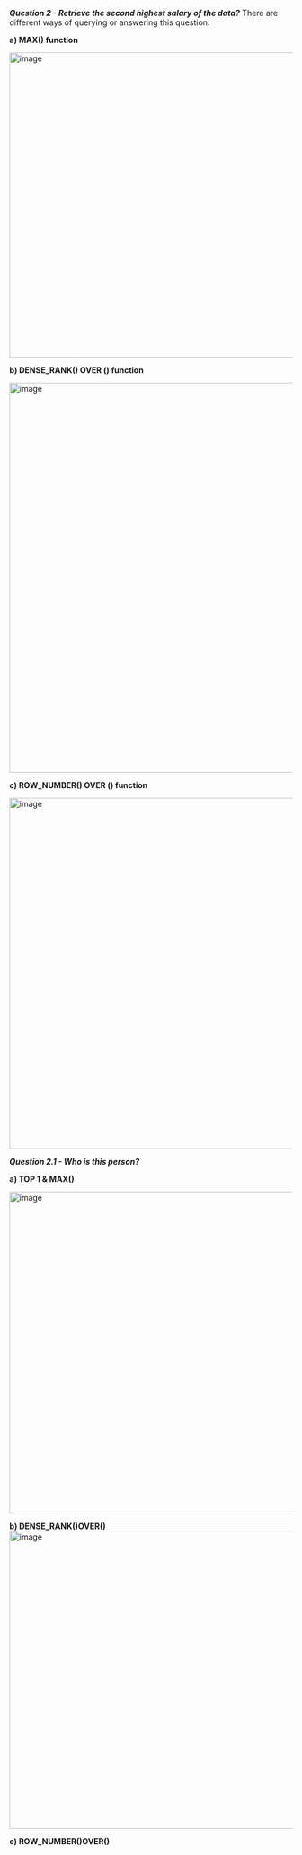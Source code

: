 ***Question 2 - Retrieve the second highest salary of the data?***
There are different ways of querying or answering this question: 

**a) MAX() function**

<img width="1243" height="543" alt="image" src="https://github.com/user-attachments/assets/cfd4678f-1292-466b-b592-a4929de882c8" />


**b) DENSE_RANK() OVER () function**

<img width="936" height="694" alt="image" src="https://github.com/user-attachments/assets/8edc09ec-a0fa-4ec5-8129-6bffde082066" />

**c) ROW_NUMBER() OVER () function**

<img width="899" height="625" alt="image" src="https://github.com/user-attachments/assets/ab6b8a5d-a7e4-483d-a51c-d1d6686628e6" />

***Question 2.1 - Who is this person?***

**a) TOP 1 & MAX()**

<img width="897" height="573" alt="image" src="https://github.com/user-attachments/assets/cadcb4ef-11ce-4036-97f5-d0dd7da23700" />

**b) DENSE_RANK()OVER()**
<img width="940" height="530" alt="image" src="https://github.com/user-attachments/assets/b32234d4-fe68-4097-b5fa-fcbeddea7c4b" />

**c) ROW_NUMBER()OVER()**
